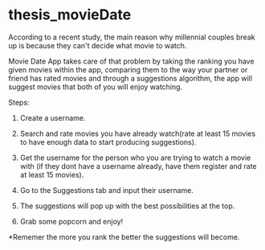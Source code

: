 # thesis_movieDate

According to a recent study, the main reason why millennial couples break up is because they can't decide what movie to watch.

Movie Date App takes care of that problem by taking the ranking you have given movies within the app, comparing them to the way your partner or friend has rated movies and through a suggestions algorithm, the app will suggest movies that both of you will enjoy watching.

Steps:

1. Create a username.

2. Search and rate movies you have already watch(rate at least 15 movies to have enough data to start producing suggestions).

3. Get the username for the person who you are trying to watch a movie with (if they dont have a username already, have them register and rate at least 15 movies). 

4. Go to the Suggestions tab and input their username.

5. The suggestions will pop up with the best possibilities at the top.

6. Grab some popcorn and enjoy!

*Rememer the more you rank the better the suggestions will become.
